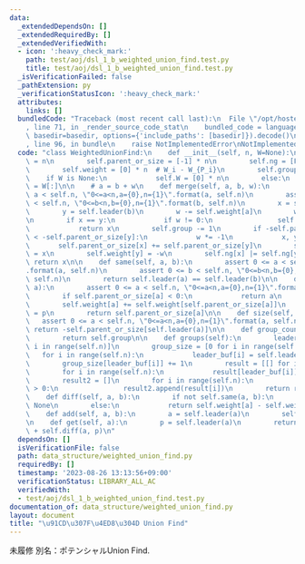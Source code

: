 ```yaml
---
data:
  _extendedDependsOn: []
  _extendedRequiredBy: []
  _extendedVerifiedWith:
  - icon: ':heavy_check_mark:'
    path: test/aoj/dsl_1_b_weighted_union_find.test.py
    title: test/aoj/dsl_1_b_weighted_union_find.test.py
  _isVerificationFailed: false
  _pathExtension: py
  _verificationStatusIcon: ':heavy_check_mark:'
  attributes:
    links: []
  bundledCode: "Traceback (most recent call last):\n  File \"/opt/hostedtoolcache/PyPy/3.10.13/x64/lib/pypy3.10/site-packages/onlinejudge_verify/documentation/build.py\"\
    , line 71, in _render_source_code_stat\n    bundled_code = language.bundle(stat.path,\
    \ basedir=basedir, options={'include_paths': [basedir]}).decode()\n  File \"/opt/hostedtoolcache/PyPy/3.10.13/x64/lib/pypy3.10/site-packages/onlinejudge_verify/languages/python.py\"\
    , line 96, in bundle\n    raise NotImplementedError\nNotImplementedError\n"
  code: "class WeightedUnionFind:\n    def __init__(self, n, W=None):\n        self.n\
    \ = n\n        self.parent_or_size = [-1] * n\n        self.ng = [False] * n\n\
    \        self.weight = [0] * n  # W_i - W_{P_i}\n        self.group = n\n    \
    \    if W is None:\n            self.W = [0] * n\n        else:\n            self.W\
    \ = W[:]\n\n    # a = b + w\n    def merge(self, a, b, w):\n        assert 0 <=\
    \ a < self.n, \"0<=a<n,a={0},n={1}\".format(a, self.n)\n        assert 0 <= b\
    \ < self.n, \"0<=b<n,b={0},n={1}\".format(b, self.n)\n        x = self.leader(a)\n\
    \        y = self.leader(b)\n        w -= self.weight[a]\n        w += self.weight[b]\n\
    \n        if x == y:\n            if w != 0:\n                self.ng[x] = True\n\
    \            return x\n        self.group -= 1\n        if -self.parent_or_size[x]\
    \ < -self.parent_or_size[y]:\n            w *= -1\n            x, y = y, x\n \
    \       self.parent_or_size[x] += self.parent_or_size[y]\n        self.parent_or_size[y]\
    \ = x\n        self.weight[y] = -w\n        self.ng[x] |= self.ng[y]\n       \
    \ return x\n\n    def same(self, a, b):\n        assert 0 <= a < self.n, \"0<=a<n,a={0},n={1}\"\
    .format(a, self.n)\n        assert 0 <= b < self.n, \"0<=b<n,b={0},n={1}\".format(b,\
    \ self.n)\n        return self.leader(a) == self.leader(b)\n\n    def leader(self,\
    \ a):\n        assert 0 <= a < self.n, \"0<=a<n,a={0},n={1}\".format(a, self.n)\n\
    \        if self.parent_or_size[a] < 0:\n            return a\n        p = self.leader(self.parent_or_size[a])\n\
    \        self.weight[a] += self.weight[self.parent_or_size[a]]\n        self.parent_or_size[a]\
    \ = p\n        return self.parent_or_size[a]\n\n    def size(self, a):\n     \
    \   assert 0 <= a < self.n, \"0<=a<n,a={0},n={1}\".format(a, self.n)\n       \
    \ return -self.parent_or_size[self.leader(a)]\n\n    def group_count(self):\n\
    \        return self.group\n\n    def groups(self):\n        leader_buf = [0 for\
    \ i in range(self.n)]\n        group_size = [0 for i in range(self.n)]\n     \
    \   for i in range(self.n):\n            leader_buf[i] = self.leader(i)\n    \
    \        group_size[leader_buf[i]] += 1\n        result = [[] for i in range(self.n)]\n\
    \        for i in range(self.n):\n            result[leader_buf[i]].append(i)\n\
    \        result2 = []\n        for i in range(self.n):\n            if len(result[i])\
    \ > 0:\n                result2.append(result[i])\n        return result2\n\n\
    \    def diff(self, a, b):\n        if not self.same(a, b):\n            return\
    \ None\n        else:\n            return self.weight[a] - self.weight[b]\n\n\
    \    def add(self, a, b):\n        a = self.leader(a)\n        self.W[a] += b\n\
    \n    def get(self, a):\n        p = self.leader(a)\n        return self.W[p]\
    \ + self.diff(a, p)\n"
  dependsOn: []
  isVerificationFile: false
  path: data_structure/weighted_union_find.py
  requiredBy: []
  timestamp: '2023-08-26 13:13:56+09:00'
  verificationStatus: LIBRARY_ALL_AC
  verifiedWith:
  - test/aoj/dsl_1_b_weighted_union_find.test.py
documentation_of: data_structure/weighted_union_find.py
layout: document
title: "\u91CD\u307F\u4ED8\u304D Union Find"
---
```


未履修
別名：ポテンシャルUnion Find.